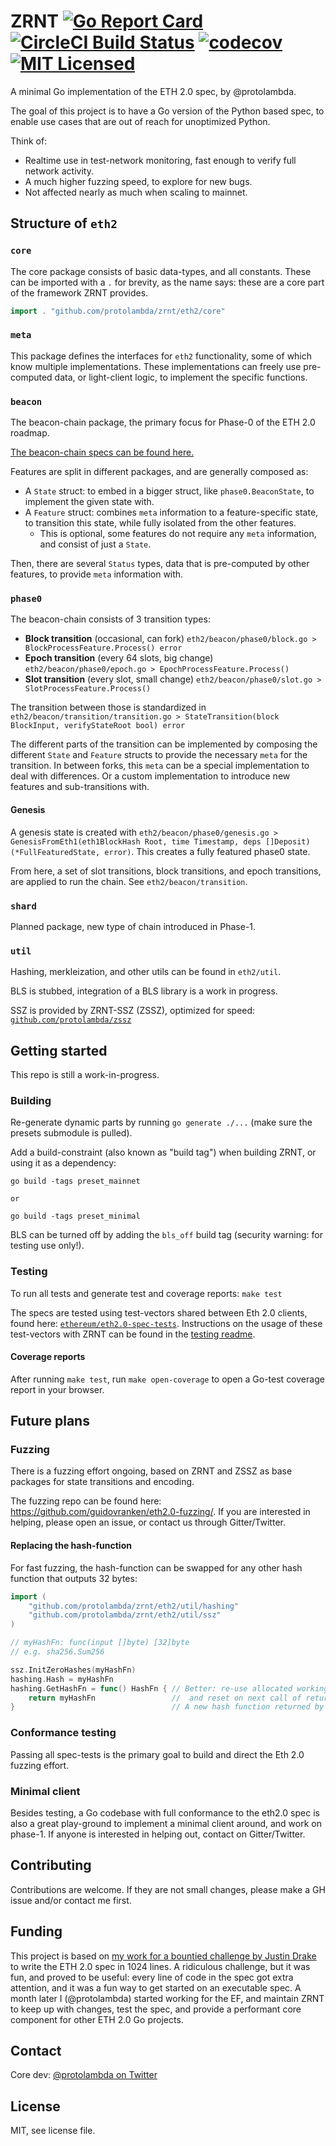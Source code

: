 # ZRNT [![Go Report Card](https://goreportcard.com/badge/github.com/protolambda/zrnt?no-cache)](https://goreportcard.com/report/github.com/protolambda/zrnt) [![CircleCI Build Status](https://circleci.com/gh/protolambda/zrnt.svg?style=shield)](https://circleci.com/gh/protolambda/zrnt) [![codecov](https://codecov.io/gh/protolambda/zrnt/branch/master/graph/badge.svg?no-cache)](https://codecov.io/gh/protolambda/zrnt) [![MIT Licensed](https://img.shields.io/badge/license-MIT-blue.svg)](./LICENSE)

A minimal Go implementation of the ETH 2.0 spec, by @protolambda.

The goal of this project is to have a Go version of the Python based spec,
 to enable use cases that are out of reach for unoptimized Python.

Think of: 
- Realtime use in test-network monitoring, fast enough to verify full network activity.
- A much higher fuzzing speed, to explore for new bugs.
- Not affected nearly as much when scaling to mainnet.

## Structure of `eth2`

### `core`

The core package consists of basic data-types, and all constants.
These can be imported with a `.` for brevity, as the name says: these are a core part of the framework ZRNT provides.

```go
import . "github.com/protolambda/zrnt/eth2/core"
```

### `meta`

This package defines the interfaces for `eth2` functionality, some of which know multiple implementations.
These implementations can freely use pre-computed data, or light-client logic, to implement the specific functions.


### `beacon`

The beacon-chain package, the primary focus for Phase-0 of the ETH 2.0 roadmap.

[The beacon-chain specs can be found here.](https://github.com/ethereum/eth2.0-specs/blob/dev/specs/core/0_beacon-chain.md)

Features are split in different packages, and are generally composed as:
- A `State` struct: to embed in a bigger struct, like `phase0.BeaconState`, to implement the given state with.
- A `Feature` struct: combines `meta` information to a feature-specific state, to transition this state, while fully isolated from the other features.
  - This is optional, some features do not require any `meta` information, and consist of just a `State`.

Then, there are several `Status` types, data that is pre-computed by other features, to provide `meta` information with.

### `phase0`

The beacon-chain consists of 3 transition types:

- **Block transition** (occasional, can fork) `eth2/beacon/phase0/block.go > BlockProcessFeature.Process() error`
- **Epoch transition** (every 64 slots, big change) `eth2/beacon/phase0/epoch.go > EpochProcessFeature.Process()`
- **Slot transition** (every slot, small change) `eth2/beacon/phase0/slot.go > SlotProcessFeature.Process()`

The transition between those is standardized in `eth2/beacon/transition/transition.go > StateTransition(block BlockInput, verifyStateRoot bool) error`

The different parts of the transition can be implemented by composing the different `State` and `Feature` structs to provide the necessary `meta` for the transition.
In between forks, this `meta` can be a special implementation to deal with differences. Or a custom implementation to introduce new features and sub-transitions with.

#### Genesis

A genesis state is created with `eth2/beacon/phase0/genesis.go > GenesisFromEth1(eth1BlockHash Root, time Timestamp, deps []Deposit) (*FullFeaturedState, error)`.
This creates a fully featured phase0 state.

From here, a set of slot transitions, block transitions, and epoch transitions, are applied to run the chain.
See `eth2/beacon/transition`.

### `shard`

Planned package, new type of chain introduced in Phase-1.

### `util`

Hashing, merkleization, and other utils can be found in `eth2/util`.

BLS is stubbed, integration of a BLS library is a work in progress.

SSZ is provided by ZRNT-SSZ (ZSSZ), optimized for speed: [`github.com/protolambda/zssz`](https://github.com/protolambda/zssz)

## Getting started

This repo is still a work-in-progress.


### Building

Re-generate dynamic parts by running `go generate ./...` (make sure the presets submodule is pulled).

Add a build-constraint (also known as "build tag") when building ZRNT, or using it as a dependency:

```
go build -tags preset_mainnet

or

go build -tags preset_minimal

```

BLS can be turned off by adding the `bls_off` build tag (security warning: for testing use only!).

### Testing

To run all tests and generate test and coverage reports: `make test`

The specs are tested using test-vectors shared between Eth 2.0 clients,
 found here: [`ethereum/eth2.0-spec-tests`](https://github.com/ethereum/eth2.0-spec-tests).
Instructions on the usage of these test-vectors with ZRNT can be found in the [testing readme](./tests/spec/README.md).

#### Coverage reports

After running `make test`, run `make open-coverage` to open a Go-test coverage report in your browser.

## Future plans

### Fuzzing

There is a fuzzing effort ongoing, based on ZRNT and ZSSZ as base packages for state transitions and encoding.

The fuzzing repo can be found here: https://github.com/guidovranken/eth2.0-fuzzing/.
If you are interested in helping, please open an issue, or contact us through Gitter/Twitter.

#### Replacing the hash-function

For fast fuzzing, the hash-function can be swapped for any other hash function that outputs 32 bytes:

```go
import (
	"github.com/protolambda/zrnt/eth2/util/hashing"
	"github.com/protolambda/zrnt/eth2/util/ssz"
)

// myHashFn: func(input []byte) [32]byte
// e.g. sha256.Sum256

ssz.InitZeroHashes(myHashFn)
hashing.Hash = myHashFn
hashing.GetHashFn = func() HashFn { // Better: re-use allocated working variables,
	return myHashFn                 //  and reset on next call of returned hash-function.
}                                   // A new hash function returned by GetHashFn is never called concurrently.
```

### Conformance testing

Passing all spec-tests is the primary goal to build and direct the Eth 2.0 fuzzing effort.

### Minimal client

Besides testing, a Go codebase with full conformance to the eth2.0 spec is also a great play-ground
 to implement a minimal client around, and work on phase-1. If anyone is interested in helping out, contact on Gitter/Twitter.


## Contributing

Contributions are welcome.
If they are not small changes, please make a GH issue and/or contact me first.

## Funding

This project is based on [my work for a bountied challenge by Justin Drake](https://github.com/protolambda/beacon-challenge)
 to write the ETH 2.0 spec in 1024 lines. A ridiculous challenge, but it was fun, and proved to be useful: 
 every line of code in the spec got extra attention, and it was a fun way to get started on an executable spec.
A month later I (@protolambda) started working for the EF,
 and maintain ZRNT to keep up with changes, test the spec, and provide a performant core component for other ETH 2.0 Go projects.

## Contact

Core dev: [@protolambda on Twitter](https://twitter.com/protolambda)

## License

MIT, see license file.


